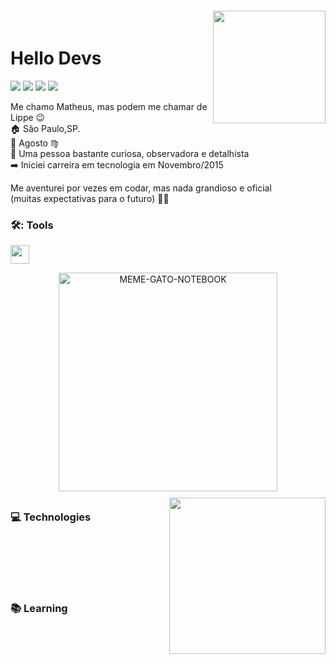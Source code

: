 <img align="right" width="180px" style="margin-top:-20px" src="https://i.ibb.co/7V8P9N9/Whats-App-Image-2022-03-01-at-15-06-23-removebg-preview.png">

   <h1 align="left">Hello Devs</h1>

<a href="https://www.instagram.com/matheuslippe_/" target="_blank"><img src="https://img.shields.io/badge/-Instagram-%23E4405F?style=for-the-badge&logo=instagram&logoColor=white" target="_blank"></a>
<a href="https://www.linkedin.com/in/matheuslippe" target="_blank"><img src="https://img.shields.io/badge/-LinkedIn-%230077B5?style=for-the-badge&logo=linkedin&logoColor=white" target="_blank"></a>
<a href = "mailto:matheuslippe6@gmail.com"><img src="https://img.shields.io/badge/-Gmail-%23333?style=for-the-badge&logo=gmail&logoColor=white" target="_blank"></a>
<a href="https://open.spotify.com/user/matheuslippe6" target="_blank"><img src="https://img.shields.io/badge/Spotify-1ED760?&style=for-the-badge&logo=spotify&logoColor=white" target="_blank"></a>

Me chamo Matheus, mas podem me chamar de Lippe :wink: </br>
:house: São Paulo,SP. </br>
:birthday: Agosto :virgo:</br>
:dart: Uma pessoa bastante curiosa, observadora e detalhista</br>
:arrow_right: Iniciei carreira em tecnologia em Novembro/2015 </br>



Me aventurei por vezes em codar, mas nada grandioso e oficial</br>
(muitas expectativas para o futuro) :man_technologist:

### 🛠️: Tools 
<div>

  <img height="30px" width="30px" src="https://cdn.jsdelivr.net/gh/devicons/devicon/icons/vscode/vscode-original.svg"/>

  </div>

<p align="center">
  <img alt="MEME-GATO-NOTEBOOK" src="https://super.abril.com.br/wp-content/uploads/2016/09/super_imggato_digitando_0.gif" width="350">
</p>

##

### :computer: Technologies <img align="right" width="250px" style="margin-top:-20px" src="https://i.ibb.co/VSx01qR/Whats-App-Image-2022-03-01-at-15-06-22-removebg-preview.png">

<div style="display: inline_block"><br>
  <P="HTML5" src="">
  <P="CSS3">
  <P="PYTHON">
</br>

## 

</br>

### :books: Learning
<div style="display: inline-block"><br>
  <P="NODEJS">
  <P="CSHARP">
  <P="FLUTTER">
</div>
